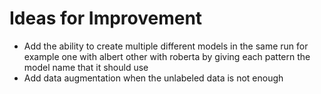 # Ideas for Improvement
- Add the ability to create multiple different models in the same run for example one with albert other with roberta by giving each pattern the model name that it should use
- Add data augmentation when the unlabeled data is not enough

